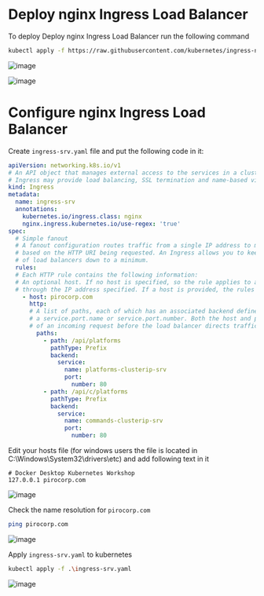 # Deploy nginx Ingress Load Balancer

To deploy Deploy nginx Ingress Load Balancer run the following command

```bash
kubectl apply -f https://raw.githubusercontent.com/kubernetes/ingress-nginx/controller-v1.2.0/deploy/static/provider/cloud/deploy.yaml
```

![image](https://user-images.githubusercontent.com/34960418/172620366-9d8b619a-aa1c-4356-a516-4734313ac0f0.png)

![image](https://user-images.githubusercontent.com/34960418/172621855-62d723f5-3317-47c9-87f1-81520ccc9323.png)


# Configure nginx Ingress Load Balancer

Create ```ingress-srv.yaml``` file and put the following code in it:

```yaml
apiVersion: networking.k8s.io/v1
# An API object that manages external access to the services in a cluster, typically HTTP.
# Ingress may provide load balancing, SSL termination and name-based virtual hosting.
kind: Ingress
metadata:
  name: ingress-srv
  annotations: 
    kubernetes.io/ingress.class: nginx
    nginx.ingress.kubernetes.io/use-regex: 'true'
spec:
  # Simple fanout
  # A fanout configuration routes traffic from a single IP address to more than one Service, 
  # based on the HTTP URI being requested. An Ingress allows you to keep the number 
  # of load balancers down to a minimum.
  rules:
  # Each HTTP rule contains the following information:
  # An optional host. If no host is specified, so the rule applies to all inbound HTTP traffic 
  # through the IP address specified. If a host is provided, the rules apply to that host.
    - host: pirocorp.com
      http: 
      # A list of paths, each of which has an associated backend defined with a service.name and
      # a service.port.name or service.port.number. Both the host and path must match the content
      # of an incoming request before the load balancer directs traffic to the referenced Service.
        paths:
          - path: /api/platforms
            pathType: Prefix
            backend:
              service:
                name: platforms-clusterip-srv
                port: 
                  number: 80
          - path: /api/c/platforms
            pathType: Prefix
            backend:
              service:
                name: commands-clusterip-srv
                port:
                  number: 80
```


Edit your hosts file (for windows users the file is located in C:\Windows\System32\drivers\etc) and add following text in it

```
# Docker Desktop Kubernetes Workshop
127.0.0.1 pirocorp.com
```

![image](https://user-images.githubusercontent.com/34960418/172630536-6b3626b1-6c95-4cb2-89f3-15a8b9c8ca5b.png)


Check the name resolution for `pirocorp.com`

```bash
ping pirocorp.com
```

![image](https://user-images.githubusercontent.com/34960418/172631341-85d13c25-b72d-469f-937b-17f43a1ed5e2.png)


Apply ```ingress-srv.yaml``` to kubernetes

```bash
kubectl apply -f .\ingress-srv.yaml
```

![image](https://user-images.githubusercontent.com/34960418/172632390-25292c7a-fab5-4ccf-b0ef-d87c83e1ee4d.png)



